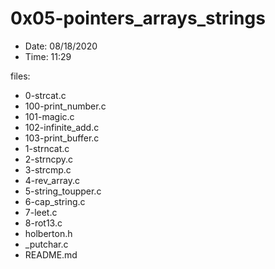 # 0x05-pointers_arrays_strings

* Date: 08/18/2020
* Time: 11:29

files:

* 0-strcat.c
* 100-print_number.c
* 101-magic.c
* 102-infinite_add.c
* 103-print_buffer.c
* 1-strncat.c
* 2-strncpy.c
* 3-strcmp.c
* 4-rev_array.c
* 5-string_toupper.c
* 6-cap_string.c
* 7-leet.c
* 8-rot13.c
* holberton.h
* _putchar.c
* README.md